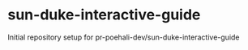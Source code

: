 # sun-duke-interactive-guide

Initial repository setup for pr-poehali-dev/sun-duke-interactive-guide
